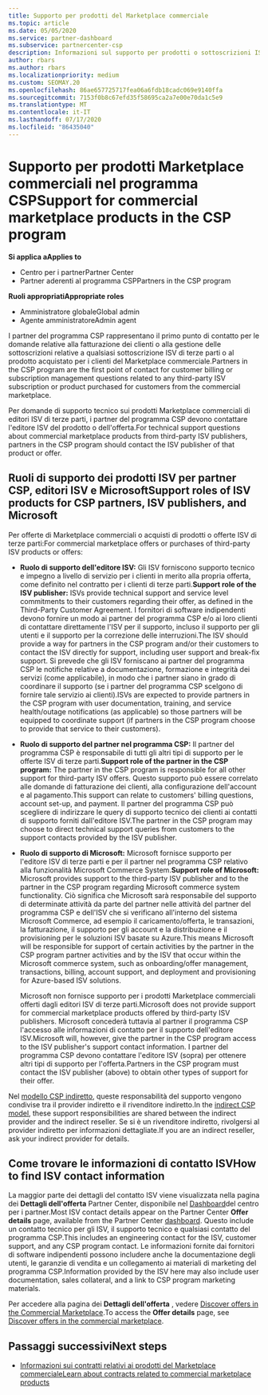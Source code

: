 ```yaml
---
title: Supporto per prodotti del Marketplace commerciale
ms.topic: article
ms.date: 05/05/2020
ms.service: partner-dashboard
ms.subservice: partnercenter-csp
description: Informazioni sul supporto per prodotti o sottoscrizioni ISV di terze parti nel Marketplace commerciale del programma CSP.
author: rbars
ms.author: rbars
ms.localizationpriority: medium
ms.custom: SEOMAY.20
ms.openlocfilehash: 86ae657725717fea06a6fdb18cadc069e9140ffa
ms.sourcegitcommit: 7153f0b8c67efd35f58695ca2a7e00e70da1c5e9
ms.translationtype: MT
ms.contentlocale: it-IT
ms.lasthandoff: 07/17/2020
ms.locfileid: "86435040"
---
```

# <a name="support-for-commercial-marketplace-products-in-the-csp-program"></a><span data-ttu-id="95d93-103">Supporto per prodotti Marketplace commerciali nel programma CSP</span><span class="sxs-lookup"><span data-stu-id="95d93-103">Support for commercial marketplace products in the CSP program</span></span>

<span data-ttu-id="95d93-104">**Si applica a**</span><span class="sxs-lookup"><span data-stu-id="95d93-104">**Applies to**</span></span>

- <span data-ttu-id="95d93-105">Centro per i partner</span><span class="sxs-lookup"><span data-stu-id="95d93-105">Partner Center</span></span>
- <span data-ttu-id="95d93-106">Partner aderenti al programma CSP</span><span class="sxs-lookup"><span data-stu-id="95d93-106">Partners in the CSP program</span></span>

<span data-ttu-id="95d93-107">**Ruoli appropriati**</span><span class="sxs-lookup"><span data-stu-id="95d93-107">**Appropriate roles**</span></span>

- <span data-ttu-id="95d93-108">Amministratore globale</span><span class="sxs-lookup"><span data-stu-id="95d93-108">Global admin</span></span>
- <span data-ttu-id="95d93-109">Agente amministratore</span><span class="sxs-lookup"><span data-stu-id="95d93-109">Admin agent</span></span>

<span data-ttu-id="95d93-110">I partner del programma CSP rappresentano il primo punto di contatto per le domande relative alla fatturazione dei clienti o alla gestione delle sottoscrizioni relative a qualsiasi sottoscrizione ISV di terze parti o al prodotto acquistato per i clienti del Marketplace commerciale.</span><span class="sxs-lookup"><span data-stu-id="95d93-110">Partners in the CSP program are the first point of contact for customer billing or subscription management questions related to any third-party ISV subscription or product purchased for customers from the commercial marketplace.</span></span>

<span data-ttu-id="95d93-111">Per domande di supporto tecnico sui prodotti Marketplace commerciali di editori ISV di terze parti, i partner del programma CSP devono contattare l'editore ISV del prodotto o dell'offerta.</span><span class="sxs-lookup"><span data-stu-id="95d93-111">For technical support questions about commercial marketplace products from third-party ISV publishers, partners in the CSP program should contact the ISV publisher of that product or offer.</span></span>

## <a name="support-roles-of-isv-products-for-csp-partners-isv-publishers-and-microsoft"></a><span data-ttu-id="95d93-112">Ruoli di supporto dei prodotti ISV per partner CSP, editori ISV e Microsoft</span><span class="sxs-lookup"><span data-stu-id="95d93-112">Support roles of ISV products for CSP partners, ISV publishers, and Microsoft</span></span>

<span data-ttu-id="95d93-113">Per offerte di Marketplace commerciali o acquisti di prodotti o offerte ISV di terze parti:</span><span class="sxs-lookup"><span data-stu-id="95d93-113">For commercial marketplace offers or purchases of third-party ISV products or offers:</span></span>

- <span data-ttu-id="95d93-114">**Ruolo di supporto dell'editore ISV:** Gli ISV forniscono supporto tecnico e impegno a livello di servizio per i clienti in merito alla propria offerta, come definito nel contratto per i clienti di terze parti.</span><span class="sxs-lookup"><span data-stu-id="95d93-114">**Support role of the ISV publisher:** ISVs provide technical support and service level commitments to their customers regarding their offer, as defined in the Third-Party Customer Agreement.</span></span> <span data-ttu-id="95d93-115">I fornitori di software indipendenti devono fornire un modo ai partner del programma CSP e/o ai loro clienti di contattare direttamente l'ISV per il supporto, incluso il supporto per gli utenti e il supporto per la correzione delle interruzioni.</span><span class="sxs-lookup"><span data-stu-id="95d93-115">The ISV should provide a way for partners in the CSP program and/or their customers to contact the ISV directly for support, including user support and break-fix support.</span></span> <span data-ttu-id="95d93-116">Si prevede che gli ISV forniscano ai partner del programma CSP le notifiche relative a documentazione, formazione e integrità dei servizi (come applicabile), in modo che i partner siano in grado di coordinare il supporto (se i partner del programma CSP scelgono di fornire tale servizio ai clienti).</span><span class="sxs-lookup"><span data-stu-id="95d93-116">ISVs are expected to provide partners in the CSP program with user documentation, training, and service health/outage notifications (as applicable) so those partners will be equipped to coordinate support (if partners in the CSP program choose to provide that service to their customers).</span></span>

- <span data-ttu-id="95d93-117">**Ruolo di supporto del partner nel programma CSP:** Il partner del programma CSP è responsabile di tutti gli altri tipi di supporto per le offerte ISV di terze parti.</span><span class="sxs-lookup"><span data-stu-id="95d93-117">**Support role of the partner in the CSP program:** The partner in the CSP program is responsible for all other support for third-party ISV offers.</span></span> <span data-ttu-id="95d93-118">Questo supporto può essere correlato alle domande di fatturazione dei clienti, alla configurazione dell'account e al pagamento.</span><span class="sxs-lookup"><span data-stu-id="95d93-118">This support can relate to customers' billing questions, account set-up, and payment.</span></span> <span data-ttu-id="95d93-119">Il partner del programma CSP può scegliere di indirizzare le query di supporto tecnico dei clienti ai contatti di supporto forniti dall'editore ISV.</span><span class="sxs-lookup"><span data-stu-id="95d93-119">The partner in the CSP program may choose to direct technical support queries from customers to the support contacts provided by the ISV publisher.</span></span>

- <span data-ttu-id="95d93-120">**Ruolo di supporto di Microsoft:** Microsoft fornisce supporto per l'editore ISV di terze parti e per il partner nel programma CSP relativo alla funzionalità Microsoft Commerce System.</span><span class="sxs-lookup"><span data-stu-id="95d93-120">**Support role of Microsoft:** Microsoft provides support to the third-party ISV publisher and to the partner in the CSP program regarding Microsoft commerce system functionality.</span></span> <span data-ttu-id="95d93-121">Ciò significa che Microsoft sarà responsabile del supporto di determinate attività da parte del partner nelle attività del partner del programma CSP e dell'ISV che si verificano all'interno del sistema Microsoft Commerce, ad esempio il caricamento/offerta, le transazioni, la fatturazione, il supporto per gli account e la distribuzione e il provisioning per le soluzioni ISV basate su Azure.</span><span class="sxs-lookup"><span data-stu-id="95d93-121">This means Microsoft will be responsible for support of certain activities by the partner in the CSP program partner activities and by the ISV that occur within the Microsoft commerce system, such as onboarding/offer management, transactions, billing, account support, and deployment and provisioning for Azure-based ISV solutions.</span></span>

    <span data-ttu-id="95d93-122">Microsoft non fornisce supporto per i prodotti Marketplace commerciali offerti dagli editori ISV di terze parti.</span><span class="sxs-lookup"><span data-stu-id="95d93-122">Microsoft does not provide support for commercial marketplace products offered by third-party ISV publishers.</span></span> <span data-ttu-id="95d93-123">Microsoft concederà tuttavia al partner il programma CSP l'accesso alle informazioni di contatto per il supporto dell'editore ISV.</span><span class="sxs-lookup"><span data-stu-id="95d93-123">Microsoft will, however, give the partner in the  CSP program access to the ISV publisher's support contact information.</span></span> <span data-ttu-id="95d93-124">I partner del programma CSP devono contattare l'editore ISV (sopra) per ottenere altri tipi di supporto per l'offerta.</span><span class="sxs-lookup"><span data-stu-id="95d93-124">Partners in the CSP program must contact the ISV publisher (above) to obtain other types of support for their offer.</span></span>

<span data-ttu-id="95d93-125">Nel [modello CSP indiretto](csp-overview.md#indirect-model), queste responsabilità del supporto vengono condivise tra il provider indiretto e il rivenditore indiretto.</span><span class="sxs-lookup"><span data-stu-id="95d93-125">In the [indirect CSP model](csp-overview.md#indirect-model), these support responsibilities are shared between the indirect provider and the indirect reseller.</span></span> <span data-ttu-id="95d93-126">Se si è un rivenditore indiretto, rivolgersi al provider indiretto per informazioni dettagliate.</span><span class="sxs-lookup"><span data-stu-id="95d93-126">If you are an indirect reseller, ask your indirect provider for details.</span></span>

## <a name="how-to-find-isv-contact-information"></a><span data-ttu-id="95d93-127">Come trovare le informazioni di contatto ISV</span><span class="sxs-lookup"><span data-stu-id="95d93-127">How to find ISV contact information</span></span>

<span data-ttu-id="95d93-128">La maggior parte dei dettagli del contatto ISV viene visualizzata nella pagina dei **Dettagli dell'offerta** Partner Center, disponibile nel [Dashboard](https://partner.microsoft.com/dashboard)del centro per i partner.</span><span class="sxs-lookup"><span data-stu-id="95d93-128">Most ISV contact details appear on the Partner Center **Offer details** page, available from the Partner Center [dashboard](https://partner.microsoft.com/dashboard).</span></span> <span data-ttu-id="95d93-129">Questo include un contatto tecnico per gli ISV, il supporto tecnico e qualsiasi contatto del programma CSP.</span><span class="sxs-lookup"><span data-stu-id="95d93-129">This includes an engineering contact for the ISV, customer support, and any CSP program contact.</span></span> <span data-ttu-id="95d93-130">Le informazioni fornite dai fornitori di software indipendenti possono includere anche la documentazione degli utenti, le garanzie di vendita e un collegamento ai materiali di marketing del programma CSP.</span><span class="sxs-lookup"><span data-stu-id="95d93-130">Information provided by the ISV here may also include user documentation, sales collateral, and a link to CSP program marketing materials.</span></span>

<span data-ttu-id="95d93-131">Per accedere alla pagina dei **Dettagli dell'offerta** , vedere [Discover offers in the Commercial Marketplace](csp-commercial-marketplace-discover.md#view-marketplace-offers-in-partner-center).</span><span class="sxs-lookup"><span data-stu-id="95d93-131">To access the **Offer details** page, see [Discover offers in the commercial marketplace](csp-commercial-marketplace-discover.md#view-marketplace-offers-in-partner-center).</span></span>

## <a name="next-steps"></a><span data-ttu-id="95d93-132">Passaggi successivi</span><span class="sxs-lookup"><span data-stu-id="95d93-132">Next steps</span></span>

- [<span data-ttu-id="95d93-133">Informazioni sui contratti relativi ai prodotti del Marketplace commerciale</span><span class="sxs-lookup"><span data-stu-id="95d93-133">Learn about contracts related to commercial marketplace products</span></span>](csp-commercial-marketplace-contracting.md)

